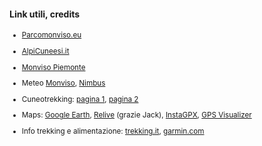 #### Link utili, credits

<small>

- <a href="https://www.parcomonviso.eu/visite/sentieri-ed-escursioni/il-giro-di-viso" target="_blank">Parcomonviso.eu</a>

- <a href="https://www.alpicuneesi.it/percorsi/girodelmonviso/index.htm" target="_blank">AlpiCuneesi.it</a>

- <a href="https://www.monvisopiemonte.com/giro-del-monviso/" target="_blank">Monviso Piemonte</a>

- Meteo <a href="https://www.parcomonviso.eu/meteomonviso" target="_blank">Monviso</a>, <a href="http://www.nimbus.it/italiameteo/previpiemonte.htm" target="_blank">Nimbus</a>

- Cuneotrekking: <a href="https://outdoor.cuneotrekking.com/attivita/giro-del-monviso-classico/#content" target="_blank">pagina 1</a>,
    <a href="https://outdoor.cuneotrekking.com/attivita/giro-del-monviso-classico-2/#content" target="_blank">pagina 2</a>

- Maps: <a href="https://earth.google.com/web/@44.68540025,7.08668448,2431.03872577a,18352.40588159d,35y,-98.35814543h,35.87886117t,0r" target="_blank">Google Earth</a>,
    <a href="https://www.relive.cc/" target="_blank">Relive</a> (grazie Jack),
    <a href="https://instagpx.com/" target="_blank">InstaGPX</a>,
    <a href="https://www.gpsvisualizer.com/" target="_blank">GPS Visualizer</a>

- Info trekking e alimentazione: <a href="https://www.trekking.it/i-nostri-consigli/alimentazione-trekking-cosa-mangiare/" target="_blank">trekking.it</a>,
    <a href="https://www.garmin.com/it-IT/blog/trekking-cosa-mangiare-e-portare-con-se/" target="_blank">garmin.com</a>

</small>


<aside class="notes">
</aside>
